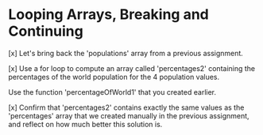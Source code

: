 # Looping Arrays, Breaking and Continuing

[x] Let's bring back the 'populations' array from a previous assignment.

[x] Use a for loop to compute an array called 'percentages2' containing the percentages of the world population for the 4 population values.

Use the function 'percentageOfWorld1' that you created earlier.


[x] Confirm that 'percentages2' contains exactly the same values as the
'percentages' array that we created manually in the previous assignment, and reflect on how much better this solution is.